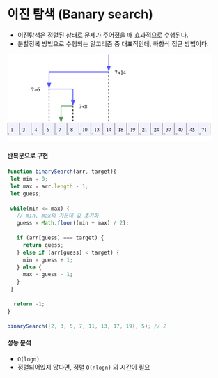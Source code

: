 # 이진 탐색 \(Banary search\)

* 이진탐색은 정렬된 상태로 문제가 주어졌을 때 효과적으로 수행된다.
* 분할정복 방법으로 수행되는  알고리즘 중 대표적인데, 하향식 접근 방법이다. 

![](../../.gitbook/assets/image%20%2810%29.png)

#### 반복문으로 구현

```javascript
function binarySearch(arr, target){
 let min = 0;
 let max = arr.length - 1;
 let guess;
 
 while(min <= max) {
   // min, max의 가운데 값 초기화
   guess = Math.floor((min + max) / 2);
   
   if (arr[guess] === target) {
     return guess;
   } else if (arr[guess] < target) {
     min = guess + 1;
   } else {
     max = guess - 1;
   }
 }

  return -1;    
}

binarySearch([2, 3, 5, 7, 11, 13, 17, 19], 5); // 2
```

#### 성능 분석

* `O(logn)`
* 정렬되어있지 않다면, 정렬 `O(nlogn)` 의 시간이 필요



